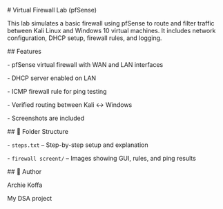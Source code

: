 \# Virtual Firewall Lab (pfSense)



This lab simulates a basic firewall using pfSense to route and filter traffic between Kali Linux and Windows 10 virtual machines. It includes network configuration, DHCP setup, firewall rules, and logging.



\##  Features

\- pfSense virtual firewall with WAN and LAN interfaces

\- DHCP server enabled on LAN

\- ICMP firewall rule for ping testing

\- Verified routing between Kali ↔ Windows

\- Screenshots are included



\## 📁 Folder Structure

\- `steps.txt` – Step-by-step setup and explanation

\- `firewall screent/` – Images showing GUI, rules, and ping results



\## 👤 Author

Archie Koffa

My DSA project





